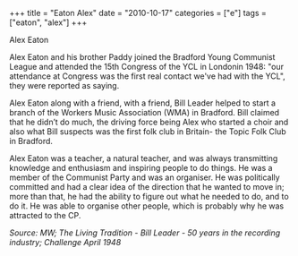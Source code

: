 +++
title = "Eaton Alex"
date = "2010-10-17"
categories = ["e"]
tags = ["eaton", "alex"]
+++

Alex Eaton

Alex Eaton and his brother Paddy joined the Bradford Young Communist League and attended the 15th Congress of the YCL in Londonin 1948: "our attendance at Congress was the first real contact we've had with the YCL", they were reported as saying.

Alex Eaton along with a friend, with a friend, Bill Leader helped to start a branch of the Workers Music Association (WMA) in Bradford. Bill claimed that he didn’t do much, the driving force being Alex who started a choir and also what Bill suspects was the first folk club in Britain\- the Topic Folk Club in Bradford.   
  
Alex Eaton was a teacher, a natural teacher, and was always transmitting knowledge and enthusiasm and inspiring people to do things. He was a member of the Communist Party and was an organiser. He was politically committed and had a clear idea of the direction that he wanted to move in; more than that, he had the ability to figure out what he needed to do, and to do it. He was able to organise other people, which is probably why he was attracted to the CP.

_Source: MW; The Living Tradition - Bill Leader - 50 years in the recording industry; Challenge April 1948_
